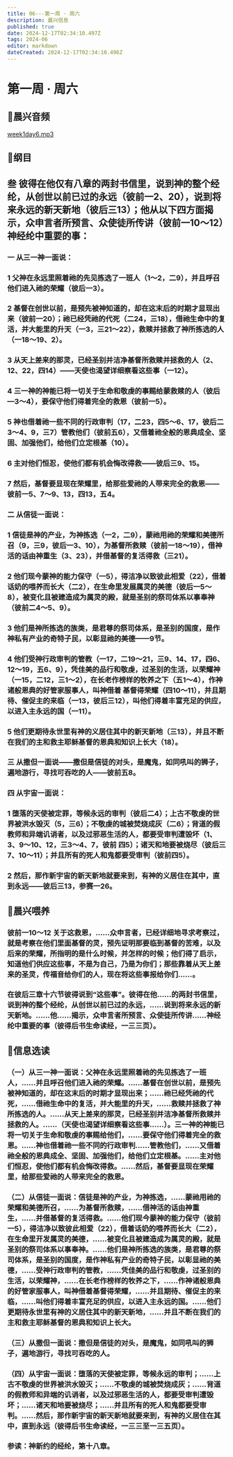 ```yaml
---
title: 06---第一周 · 周六
description: 晨兴信息
published: true
date: 2024-12-17T02:34:10.497Z
tags: 2024-06
editor: markdown
dateCreated: 2024-12-17T02:34:10.496Z
---
```


# 第一周 · 周六

## 🎵晨兴音频

[week1day6.mp3](https://prod-files-secure.s3.us-west-2.amazonaws.com/177004fc-5380-48e3-9aed-9d7b58e0d2c5/49de62e9-1921-4804-995c-87e7e3ed3d10/week1day6.mp3)

## 📖纲目

## 叁    彼得在他仅有八章的两封书信里，说到神的整个经纶，从创世以前已过的永远（彼前一2、20），说到将来永远的新天新地（彼后三13）；他从以下四方面揭示，众申言者所预言、众使徒所传讲（彼前一10～12）神经纶中重要的事：

### 一    从三一神一面说：

### 1    父神在永远里照着祂的先见拣选了一班人（1～2，二9），并且呼召他们进入祂的荣耀（彼后一3）。

### 2    基督在创世以前，是预先被神知道的，却在这末后的时期才显现出来（彼前一20）；祂已经凭祂的代死（二24，三18），借祂生命中的复活，并大能里的升天（一3，三21～22），救赎并拯救了神所拣选的人（一18～19、2）。

### 3    从天上差来的那灵，已经圣别并洁净基督所救赎并拯救的人（2、12、22，四14）——天使也渴望详细察看这些事（一12）。

### 4    三一神的神能已将一切关于生命和敬虔的事赐给蒙救赎的人（彼后—3～4），要保守他们得着完全的救恩（彼前一5）。

### 5    神也借着祂一些不同的行政审判（17，二23，四5～6、17，彼后二3～4、9，三7）管教他们（彼前五6），又借着祂全般的恩典成全、坚固、加强他们，给他们立定根基（10）。

### 6    主对他们恒忍，使他们都有机会悔改得救——彼后三9、15。

### 7    然后，基督要显现在荣耀里，给那些爱祂的人带来完全的救恩——彼前一5、7～9、13，四13，五4。

### 二    从信徒一面说：

### 1    信徒是神的产业，为神拣选（一2，二9），蒙祂用祂的荣耀和美德所召（9，三9，彼后一3、10），为基督所救赎（彼前一18～19），借神活的话由神重生（3、23），并借基督的复活得救（三21）。

### 2    他们现今蒙神的能力保守（一5），得洁净以致彼此相爱（22），借着话奶的喂养而长大（二2），在生命里发展属灵的美德（彼后一5～8），被变化且被建造成为属灵的殿，就是圣别的祭司体系以事奉神（彼前二4～5、9）。

### 3    他们是神所拣选的族类，是君尊的祭司体系，是圣别的国度，是作神私有产业的奇特子民，以彰显祂的美德——9节。

### 4    他们受神行政审判的管教（一17，二19～21，三9、14、17，四6、12～19，五6、9），凭佳美的品行和敬虔，过圣别的生活，以荣耀神（一15，二12，三1～2），在长老作榜样的牧养之下（五1～4），作神诸般恩典的好管家服事人，叫神借着 基督得荣耀（四10～11），并且期待、催促主的来临（一13，彼后三12），叫他们得着丰富充足的供应，以进入主永远的国（一11）。

### 5    他们更期待永世里有神的义居住其中的新天新地（三13），并且不断在我们的主和救主耶稣基督的恩典和知识上长大（18）。

### 三    从撒但一面说——撒但是信徒的对头，是魔鬼，如同吼叫的狮子，遍地游行，寻找可吞吃的人——彼前五8。

### 四    从宇宙一面说：

### 1    堕落的天使被定罪，等候永远的审判（彼后二4）；上古不敬虔的世界被洪水毁灭（5，三6）；不敬虔的城被焚烧成灰（二6）；背道的假教师和异端讥诮者，以及过邪恶生活的人，都要受审判遭毁坏（1、3、9～10、12，三3～4、7，彼前 四5）；诸天和地要被烧尽（彼后三7、10～11）；并且所有的死人和鬼都要受审判（彼前四5）。

### 2    然后，那作新宇宙的新天新地就要来到，有神的义居住在其中，直到永远——彼后三13，参赛一26。

## 📖晨兴喂养

### 彼前一10～12    关于这救恩，……众申言者，已经详细地寻求考察过，就是考察在他们里面基督的灵，预先证明那要临到基督的苦难，以及后来的荣耀，所指明的是什么时候，并怎样的时候；他们得了启示，知道他们供应这些事，不是为自己，乃是为你们；那些靠着从天上差来的圣灵，传福音给你们的人，现在将这些事报给你们……。

### 在彼后三章十六节彼得说到“这些事”。彼得在他……的两封书信里，说到神的整个经纶，从创世以前已过的永远，……说到将来永远的新天新地。……他……揭示，众申言者所预言、众使徒所传讲……神经纶中重要的事（彼得后书生命读经，一三三页）。

## 📖信息选读

### （一）从三一神一面说：父神在永远里照着祂的先见拣选了一班人，……并且呼召他们进入祂的荣耀。……基督在创世以前，是预先被神知道的，却在这末后的时期才显现出来；……祂已经凭祂的代死，……借祂生命中的复活，并大能里的升天，……救赎并拯救了神所拣选的人。……从天上差来的那灵，已经圣别并洁净基督所救赎并拯救的人。……（天使也渴望详细察看这些事……）。三一神的神能已将一切关于生命和敬虔的事赐给他们，……要保守他们得着完全的救恩。……神也借着祂一些不同的行政审判……管教他们，……又借着祂全般的恩典成全、坚固、加强他们，给他们立定根基。……主对他们恒忍，使他们都有机会悔改得救。……然后，基督要显现在荣耀里，给那些爱祂的人带来完全的救恩。

### （二）从信徒一面说：信徒是神的产业，为神拣选，……蒙祂用祂的荣耀和美德所召，……为基督所救赎，……借神活的话由神重生，……并借基督的复活得救。……他们现今蒙神的能力保守（彼前一5），得洁净以致彼此相爱（22），借着话奶的喂养而长大（二2），在生命里开发属灵的美德，……被变化且被建造成为属灵的殿，就是圣别的祭司体系以事奉神。……他们是神所拣选的族类，是君尊的祭司体系，是圣别的国度，是作神私有产业的奇特子民，以彰显祂的美德，……受神行政审判的管教，……凭佳美的品行和敬虔，过圣别的生活，以荣耀神，……在长老作榜样的牧养之下，……作神诸般恩典的好管家服事人，叫神借着基督得荣耀，……并且期待、催促主的来临，……叫他们得着丰富充足的供应，以进入主永远的国。……他们更期待永世里有神的义居住其中的新天新地，……并且不断在我们的主和救主耶稣基督的恩典和知识上长大。

### （三）从撒但一面说：撒但是信徒的对头，是魔鬼，如同吼叫的狮子，遍地游行，寻找可吞吃的人。

### （四）从宇宙一面说：堕落的天使被定罪，等候永远的审判；……上古不敬虔的世界被洪水毁灭；……不敬虔的城被焚烧成灰；……背道的假教师和异端的讥诮者，以及过邪恶生活的人，都要受审判遭毁坏；……诸天和地要被烧尽；……并且所有的死人和鬼都要受审判。……然后，那作新宇宙的新天新地就要来到，有神的义居住在其中，直到永远（彼得后书生命读经，一三三至一三五页）。

### 参读：神新约的经纶，第十八章。